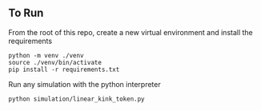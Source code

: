 ## To Run

From the root of this repo, create a new virtual environment and install the requirements 

```shell
python -m venv ./venv
source ./venv/bin/activate
pip install -r requirements.txt
```

Run any simulation with the python interpreter

```shell
python simulation/linear_kink_token.py
```

